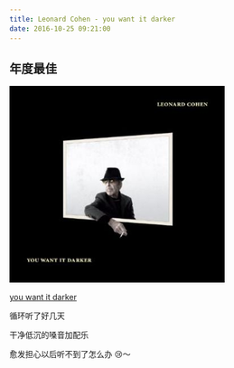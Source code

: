 ```yaml
---
title: Leonard Cohen - you want it darker
date: 2016-10-25 09:21:00
---
```


## 年度最佳

[![you want it darker](images/you-want-it-darker.jpg)](https://open.spotify.com/album/3jeTB3j3QmUs8SPIVleHtU)

[you want it darker](https://open.spotify.com/album/3jeTB3j3QmUs8SPIVleHtU)

循环听了好几天

干净低沉的嗓音加配乐

愈发担心以后听不到了怎么办 😢～
